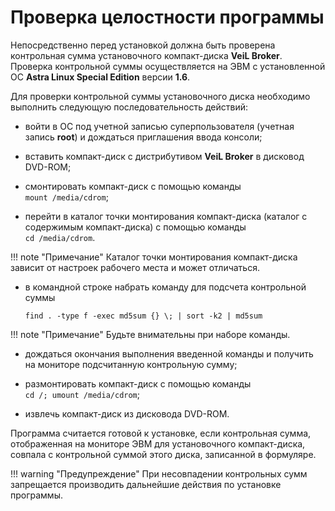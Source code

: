 # Проверка целостности программы

Непосредственно перед установкой должна быть проверена контрольная
сумма установочного компакт-диска **VeiL Broker**. Проверка
контрольной суммы осуществляется на ЭВМ с установленной 
ОС **Astra Linux Special Edition** версии **1.6**.

Для проверки контрольной суммы установочного диска необходимо
выполнить следующую последовательность действий:

-   войти в ОС под учетной записью суперпользователя (учетная запись
    **root**) и дождаться приглашения ввода консоли;

-   вставить компакт-диск с дистрибутивом **VeiL Broker** в дисковод DVD-ROM;

-   смонтировать компакт-диск с помощью команды   
`mount /media/cdrom`;

-   перейти в каталог точки монтирования компакт-диска (каталог с
    содержимым компакт-диска) с помощью команды  
    `cd /media/cdrom`.

!!! note "Примечание"
    Каталог точки монтирования компакт-диска зависит от настроек
    рабочего места и может отличаться.

-   в командной строке набрать команду для подсчета контрольной суммы

    `find . -type f -exec md5sum {} \; | sort -k2 | md5sum`

!!! note "Примечание"
    Будьте внимательны при наборе команды.

-   дождаться окончания выполнения введенной команды и получить на
    мониторе подсчитанную контрольную сумму;

-   размонтировать компакт-диск с помощью команды  
    `cd /; umount /media/cdrom`;

-   извлечь компакт-диск из дисковода DVD-ROM.

Программа считается готовой к установке, если контрольная сумма,
отображенная на мониторе ЭВМ для установочного компакт-диска,
совпала с контрольной суммой этого диска, записанной в формуляре.

!!! warning "Предупреждение"
    При несовпадении контрольных сумм запрещается производить
    дальнейшие действия по установке программы.
